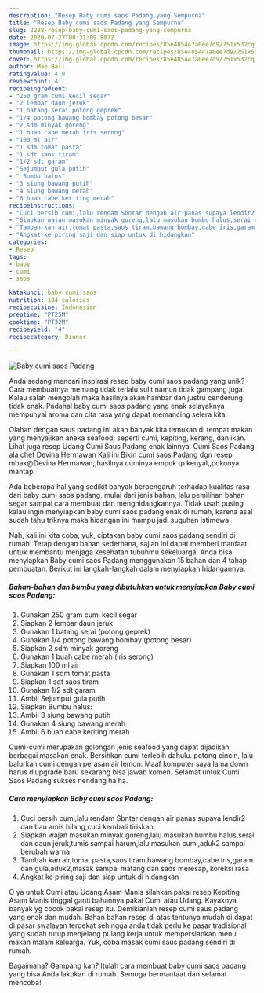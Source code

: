 ```yaml
---
description: "Resep Baby cumi saos Padang yang Sempurna"
title: "Resep Baby cumi saos Padang yang Sempurna"
slug: 2288-resep-baby-cumi-saos-padang-yang-sempurna
date: 2020-07-27T00:31:09.807Z
image: https://img-global.cpcdn.com/recipes/85e485447a0ee7d9/751x532cq70/baby-cumi-saos-padang-foto-resep-utama.jpg
thumbnail: https://img-global.cpcdn.com/recipes/85e485447a0ee7d9/751x532cq70/baby-cumi-saos-padang-foto-resep-utama.jpg
cover: https://img-global.cpcdn.com/recipes/85e485447a0ee7d9/751x532cq70/baby-cumi-saos-padang-foto-resep-utama.jpg
author: Mae Ball
ratingvalue: 4.9
reviewcount: 4
recipeingredient:
- "250 gram cumi kecil segar"
- "2 lembar daun jeruk"
- "1 batang serai potong geprek"
- "1/4 potong bawang bombay potong besar"
- "2 sdm minyak goreng"
- "1 buah cabe merah iris serong"
- "100 ml air"
- "1 sdm tomat pasta"
- "1 sdt saos tiram"
- "1/2 sdt garam"
- "Sejumput gula putih"
- " Bumbu halus"
- "3 siung bawang putih"
- "4 siung bawang merah"
- "6 buah cabe keriting merah"
recipeinstructions:
- "Cuci bersih cumi,lalu rendam Sbntar dengan air panas supaya lendir2 dan bau amis hilang,cuci kembali tiriskan"
- "Siapkan wajan masukan minyak goreng,lalu masukan bumbu halus,serai dan daun jeruk,tumis sampai harum,lalu masukan cumi,aduk2 sampai berubah warna"
- "Tambah kan air,tomat pasta,saos tiram,bawang bombay,cabe iris,garam dan gula,aduk2,masak sampai matang dan saos meresap, koreksi rasa"
- "Angkat ke piring saji dan siap untuk di hidangkan"
categories:
- Resep
tags:
- baby
- cumi
- saos

katakunci: baby cumi saos 
nutrition: 184 calories
recipecuisine: Indonesian
preptime: "PT25M"
cooktime: "PT32M"
recipeyield: "4"
recipecategory: Dinner

---
```



![Baby cumi saos Padang](https://img-global.cpcdn.com/recipes/85e485447a0ee7d9/751x532cq70/baby-cumi-saos-padang-foto-resep-utama.jpg)

Anda sedang mencari inspirasi resep baby cumi saos padang yang unik? Cara membuatnya memang tidak terlalu sulit namun tidak gampang juga. Kalau salah mengolah maka hasilnya akan hambar dan justru cenderung tidak enak. Padahal baby cumi saos padang yang enak selayaknya mempunyai aroma dan cita rasa yang dapat memancing selera kita.

Olahan dengan saus padang ini akan banyak kita temukan di tempat makan yang menyajikan aneka seafood, seperti cumi, kepiting, kerang, dan ikan. Lihat juga resep Udang Cumi Saus Padang enak lainnya. Cumi Saos Padang ala chef Devina Hermawan Kali ini Bikin cumi saos Padang dgn resep mbak@Devina Hermawan,,hasilnya cuminya empuk tp kenyal,,pokonya mantap.

Ada beberapa hal yang sedikit banyak berpengaruh terhadap kualitas rasa dari baby cumi saos padang, mulai dari jenis bahan, lalu pemilihan bahan segar sampai cara membuat dan menghidangkannya. Tidak usah pusing kalau ingin menyiapkan baby cumi saos padang enak di rumah, karena asal sudah tahu triknya maka hidangan ini mampu jadi suguhan istimewa.


Nah, kali ini kita coba, yuk, ciptakan baby cumi saos padang sendiri di rumah. Tetap dengan bahan sederhana, sajian ini dapat memberi manfaat untuk membantu menjaga kesehatan tubuhmu sekeluarga. Anda bisa menyiapkan Baby cumi saos Padang menggunakan 15 bahan dan 4 tahap pembuatan. Berikut ini langkah-langkah dalam menyiapkan hidangannya.

<!--inarticleads1-->

##### Bahan-bahan dan bumbu yang dibutuhkan untuk menyiapkan Baby cumi saos Padang:

1. Gunakan 250 gram cumi kecil segar
1. Siapkan 2 lembar daun jeruk
1. Gunakan 1 batang serai (potong geprek)
1. Gunakan 1/4 potong bawang bombay (potong besar)
1. Siapkan 2 sdm minyak goreng
1. Gunakan 1 buah cabe merah (iris serong)
1. Siapkan 100 ml air
1. Gunakan 1 sdm tomat pasta
1. Siapkan 1 sdt saos tiram
1. Gunakan 1/2 sdt garam
1. Ambil Sejumput gula putih
1. Siapkan  Bumbu halus:
1. Ambil 3 siung bawang putih
1. Gunakan 4 siung bawang merah
1. Ambil 6 buah cabe keriting merah


Cumi-cumi merupakan golongan jenis seafood yang dapat dijadikan berbagai masakan enak. Bersihkan cumi terlebih dahulu. potong cincin, lalu balurkan cumi dengan perasan air lemon. Maaf komputer saya lama down harus diupgrade baru sekarang bisa jawab komen. Selamat untuk Cumi Saos Padang sukses nendang ha ha. 

<!--inarticleads2-->

##### Cara menyiapkan Baby cumi saos Padang:

1. Cuci bersih cumi,lalu rendam Sbntar dengan air panas supaya lendir2 dan bau amis hilang,cuci kembali tiriskan
1. Siapkan wajan masukan minyak goreng,lalu masukan bumbu halus,serai dan daun jeruk,tumis sampai harum,lalu masukan cumi,aduk2 sampai berubah warna
1. Tambah kan air,tomat pasta,saos tiram,bawang bombay,cabe iris,garam dan gula,aduk2,masak sampai matang dan saos meresap, koreksi rasa
1. Angkat ke piring saji dan siap untuk di hidangkan


O ya untuk Cumi atau Udang Asam Manis silahkan pakai resep Kepiting Asam Manis tinggal ganti bahannya pakai Cumi atau Udang. Kayaknya banyak yg cocok pakai resep itu. Demikianlah resep cumi saus padang yang enak dan mudah. Bahan bahan resep di atas tentunya mudah di dapat di pasar swalayan terdekat sehingga anda tidak perlu ke pasar tradisional yang sudah tutup menjelang pulang kerja untuk mempersiapkan menu makan malam keluarga. Yuk, coba masak cumi saus padang sendiri di rumah. 

Bagaimana? Gampang kan? Itulah cara membuat baby cumi saos padang yang bisa Anda lakukan di rumah. Semoga bermanfaat dan selamat mencoba!
